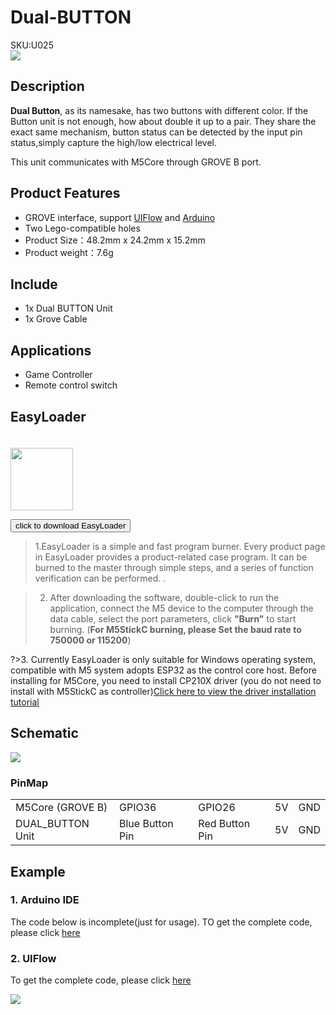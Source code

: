 # Dual-BUTTON

<div class="badge badge-pill badge-primary product_sku_tag">SKU:U025</div>

<div class="product_pic"><img src="assets/img/product_pics/unit/M5GO_Unit_dual_button.webp"></div>

## Description

**Dual Button**, as its namesake, has two buttons with different color. If the Button unit is not enough, how about double it up to a pair. They share the exact same mechanism, button status can be detected by the input pin status,simply capture the high/low electrical level.

This unit communicates with M5Core through GROVE B port.


## Product Features

- GROVE interface, support [UIFlow](http://flow.m5stack.com) and [Arduino](http://www.arduino.cc)
- Two Lego-compatible holes
- Product Size：48.2mm x 24.2mm x 15.2mm
- Product weight：7.6g

## Include

- 1x Dual BUTTON Unit
- 1x Grove Cable

## Applications

- Game Controller
- Remote control switch

## EasyLoader

<img src="https://m5stack.oss-cn-shenzhen.aliyuncs.com/image/EasyLoader_logo.webp" width="100px" style="margin-top:20px">

<a href="https://m5stack.oss-cn-shenzhen.aliyuncs.com/EasyLoader/Unit/EasyLoader_Dual_Button.exe"><button type="button" class="btn btn-primary">click to download EasyLoader</button></a>

>1.EasyLoader is a simple and fast program burner. Every product page in EasyLoader provides a product-related case program. It can be burned to the master through simple steps, and a series of function verification can be performed. .

>2. After downloading the software, double-click to run the application, connect the M5 device to the computer through the data cable, select the port parameters, click **"Burn"** to start burning. (**For M5StickC burning, please Set the baud rate to 750000 or 115200**)

?>3. Currently EasyLoader is only suitable for Windows operating system, compatible with M5 system adopts ESP32 as the control core host. Before installing for M5Core, you need to install CP210X driver (you do not need to install with M5StickC as controller)[Click here to view the driver installation tutorial](en/related_documents/M5Burner#install-usb-driver)

## Schematic

<img src="assets/img/product_pics/unit/dual_button_sch.webp">

### PinMap

<table>
 <tr><td>M5Core (GROVE B)</td><td>GPIO36</td><td>GPIO26</td><td>5V</td><td>GND</td></tr>
 <tr><td>DUAL_BUTTON Unit</td><td>Blue Button Pin</td><td>Red Button Pin</td><td>5V</td><td>GND</td></tr>
</table>


## Example

### 1. Arduino IDE

The code below is incomplete(just for usage). TO get the complete code, please click [here](https://github.com/m5stack/M5-ProductExampleCodes/tree/master/Unit/DUAL_BUTTON/Arduino)

### 2. UIFlow

To get the complete code, please click [here](https://github.com/m5stack/M5-ProductExampleCodes/tree/master/Unit/DUAL_BUTTON/UIFlow)

<img src="assets/img/product_pics/unit/unit_example/DUAL_BUTTON/example_unit_dual_button_05.webp">

<script>

   var purchase_link = 'https://m5stack.com/collections/m5-unit/products/mini-dual-button-unit';

   anchor_search(purchase_link);
   scrollFunc();

</script>